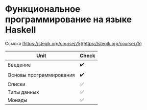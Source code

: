 # Функциональное программирование на языке Haskell
Ссылка [https://stepik.org/course/75](https://stepik.org/course/75)

Unit                     | Check
------------------------ | -----
 Введение                | :heavy_check_mark:
 Основы программирования | :heavy_check_mark:
 Списки                  | :white_check_mark:
 Типы данных             | :white_check_mark:
 Монады                  | :white_check_mark:
